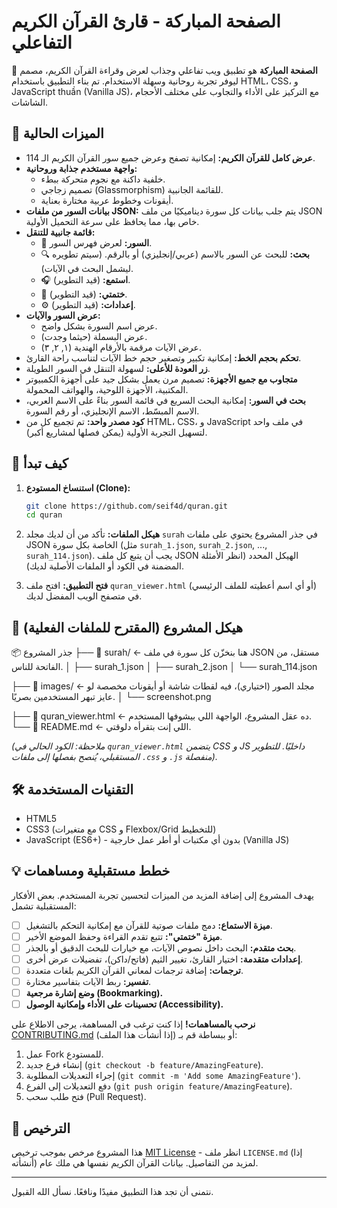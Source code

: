 # الصفحة المباركة - قارئ القرآن الكريم التفاعلي

📖 **الصفحة المباركة** هو تطبيق ويب تفاعلي وجذاب لعرض وقراءة القرآن الكريم، مصمم ليوفر تجربة روحانية وسهلة الاستخدام. تم بناء التطبيق باستخدام HTML، CSS، و JavaScript thuần (Vanilla JS)، مع التركيز على الأداء والتجاوب على مختلف الأحجام الشاشات.


## 🌟 الميزات الحالية

*   **عرض كامل للقرآن الكريم:** إمكانية تصفح وعرض جميع سور القرآن الكريم الـ 114.
*   **واجهة مستخدم جذابة وروحانية:**
    *   خلفية داكنة مع نجوم متحركة ببطء.
    *   تصميم زجاجي (Glassmorphism) للقائمة الجانبية.
    *   أيقونات وخطوط عربية مختارة بعناية.
*   **بيانات السور من ملفات JSON:** يتم جلب بيانات كل سورة ديناميكيًا من ملف JSON خاص بها، مما يحافظ على سرعة التحميل الأولية.
*   **قائمة جانبية للتنقل:**
    *   🕋 **السور:** لعرض فهرس السور.
    *   🔍 **بحث:** للبحث عن السور بالاسم (عربي/إنجليزي) أو بالرقم. (سيتم تطويره ليشمل البحث في الآيات).
    *   🎧 **استمع:** (قيد التطوير).
    *   📅 **ختمتي:** (قيد التطوير).
    *   ⚙️ **إعدادات:** (قيد التطوير).
*   **عرض السور والآيات:**
    *   عرض اسم السورة بشكل واضح.
    *   عرض البسملة (حيثما وجدت).
    *   عرض الآيات مرقمة بالأرقام الهندية (۱, ۲, ۳).
*   **تحكم بحجم الخط:** إمكانية تكبير وتصغير حجم خط الآيات لتناسب راحة القارئ.
*   **زر العودة للأعلى:** لسهولة التنقل في السور الطويلة.
*   **متجاوب مع جميع الأجهزة:** تصميم مرن يعمل بشكل جيد على أجهزة الكمبيوتر المكتبية، الأجهزة اللوحية، والهواتف المحمولة.
*   **بحث في السور:** إمكانية البحث السريع في قائمة السور بناءً على الاسم العربي، الاسم المبسّط، الاسم الإنجليزي، أو رقم السورة.
*   **كود مصدر واحد:** تم تجميع كل من HTML، CSS، و JavaScript في ملف واحد لتسهيل التجربة الأولية (يمكن فصلها لمشاريع أكبر).

## 🚀 كيف تبدأ

1.  **استنساخ المستودع (Clone):**
    ```bash
    git clone https://github.com/seif4d/quran.git
    cd quran
    ```
2.  **هيكل الملفات:**
    تأكد من أن لديك مجلد `surah` في جذر المشروع يحتوي على ملفات JSON الخاصة بكل سورة (مثل `surah_1.json`, `surah_2.json`, ..., `surah_114.json`). يجب أن يتبع كل ملف JSON الهيكل المحدد (انظر الأمثلة المضمنة في الكود أو الملفات الأصلية لديك).

3.  **فتح التطبيق:**
    افتح ملف `quran_viewer.html` (أو أي اسم أعطيته للملف الرئيسي) في متصفح الويب المفضل لديك.

## 📂 هيكل المشروع (المقترح للملفات الفعلية)
📦 جذر المشروع
├── 📁 surah/               ← هنا بنخزّن كل سورة في ملف JSON مستقل، من الفاتحة للناس.
│   ├── surah_1.json
│   ├── surah_2.json
│   └── surah_114.json

├── 📁 images/              ← مجلد الصور (اختياري)، فيه لقطات شاشة أو أيقونات مخصصة لو عايز تبهر المستخدمين بصريًا.
│   └── screenshot.png

├── 📄 quran_viewer.html     ← ده عقل المشروع، الواجهة اللي بيشوفها المستخدم.
└── 📄 README.md             ← اللي إنت بتقرأه دلوقتي.


*(ملاحظة: الكود الحالي في `quran_viewer.html` يتضمن CSS و JS داخليًا. للتطوير المستقبلي، يُنصح بفصلها إلى ملفات `.css` و `.js` منفصلة).*

## 🛠️ التقنيات المستخدمة

*   HTML5
*   CSS3 (مع متغيرات CSS و Flexbox/Grid للتخطيط)
*   JavaScript (ES6+) - بدون أي مكتبات أو أطر عمل خارجية (Vanilla JS)

## 💡 خطط مستقبلية ومساهمات

يهدف المشروع إلى إضافة المزيد من الميزات لتحسين تجربة المستخدم. بعض الأفكار المستقبلية تشمل:

*   [ ] **ميزة الاستماع:** دمج ملفات صوتية للقرآن مع إمكانية التحكم بالتشغيل.
*   [ ] **ميزة "ختمتي":** تتبع تقدم القراءة وحفظ الموضع الأخير.
*   [ ] **بحث متقدم:** البحث داخل نصوص الآيات، مع خيارات للبحث الدقيق أو بالجذر.
*   [ ] **إعدادات متقدمة:** اختيار القارئ، تغيير الثيم (فاتح/داكن)، تفضيلات عرض أخرى.
*   [ ] **ترجمات:** إضافة ترجمات لمعاني القرآن الكريم بلغات متعددة.
*   [ ] **تفسير:** ربط الآيات بتفاسير مختارة.
*   [ ] **وضع إشارة مرجعية (Bookmarking).**
*   [ ] **تحسينات على الأداء وإمكانية الوصول (Accessibility).**

**نرحب بالمساهمات!** إذا كنت ترغب في المساهمة، يرجى الاطلاع على [CONTRIBUTING.md](CONTRIBUTING.md) (إذا أنشأت هذا الملف) أو ببساطة قم بـ:
1.  عمل Fork للمستودع.
2.  إنشاء فرع جديد (`git checkout -b feature/AmazingFeature`).
3.  إجراء التعديلات المطلوبة (`git commit -m 'Add some AmazingFeature'`).
4.  دفع التعديلات إلى الفرع (`git push origin feature/AmazingFeature`).
5.  فتح طلب سحب (Pull Request).

## 📄 الترخيص

هذا المشروع مرخص بموجب ترخيص [MIT License](LICENSE.md) - انظر ملف `LICENSE.md` (إذا أنشأته) لمزيد من التفاصيل. بيانات القرآن الكريم نفسها هي ملك عام.

---

نتمنى أن تجد هذا التطبيق مفيدًا ونافعًا. نسأل الله القبول.
